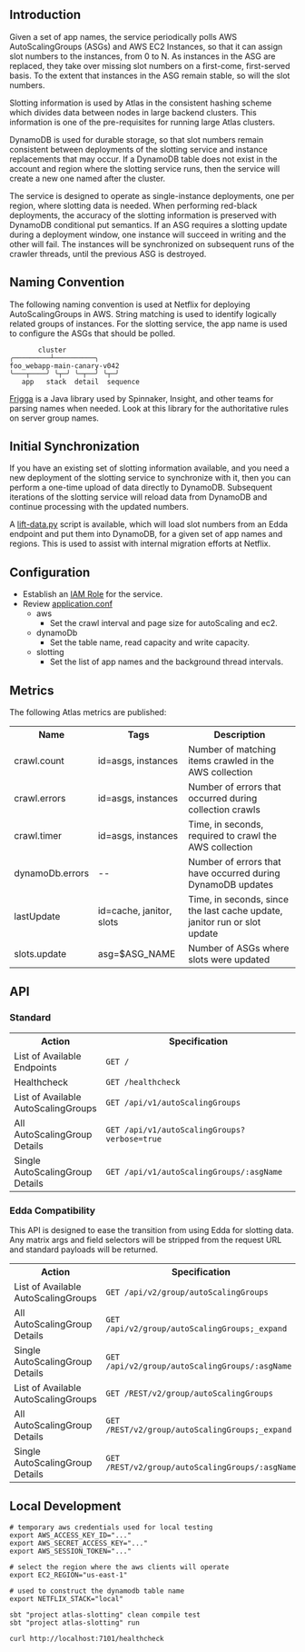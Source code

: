 ## Introduction

Given a set of app names, the service periodically polls AWS AutoScalingGroups (ASGs) and AWS EC2
Instances, so that it can assign slot numbers to the instances, from 0 to N. As instances in the
ASG are replaced, they take over missing slot numbers on a first-come, first-served basis. To the
extent that instances in the ASG remain stable, so will the slot numbers.

Slotting information is used by Atlas in the consistent hashing scheme which divides data between
nodes in large backend clusters. This information is one of the pre-requisites for running large
Atlas clusters.

DynamoDB is used for durable storage, so that slot numbers remain consistent between deployments
of the slotting service and instance replacements that may occur. If a DynamoDB table does not
exist in the account and region where the slotting service runs, then the service will create a
new one named after the cluster.

The service is designed to operate as single-instance deployments, one per region, where slotting
data is needed. When performing red-black deployments, the accuracy of the slotting information is
preserved with DynamoDB conditional put semantics. If an ASG requires a slotting update during a
deployment window, one instance will succeed in writing and the other will fail. The instances will
be synchronized on subsequent runs of the crawler threads, until the previous ASG is destroyed.

## Naming Convention

The following naming convention is used at Netflix for deploying AutoScalingGroups in AWS. String
matching is used to identify logically related groups of instances. For the slotting service, the
app name is used to configure the ASGs that should be polled.

```
       cluster
╭─────────┴──────────╮
foo_webapp-main-canary-v042
╰───┬────╯ ╰┬─╯ ╰─┬──╯ ╰┬─╯
   app   stack  detail  sequence
```

[Frigga] is a Java library used by Spinnaker, Insight, and other teams for parsing names when
needed. Look at this library for the authoritative rules on server group names.

[frigga]: https://github.com/netflix/frigga

## Initial Synchronization

If you have an existing set of slotting information available, and you need a new deployment of the
slotting service to synchronize with it, then you can perform a one-time upload of data directly to
DynamoDB. Subsequent iterations of the slotting service will reload data from DynamoDB and continue
processing with the updated numbers.

A [lift-data.py](./src/scripts/lift-data.py) script is available, which will load slot numbers from
an Edda endpoint and put them into DynamoDB, for a given set of app names and regions. This is used
to assist with internal migration efforts at Netflix.

## Configuration

* Establish an [IAM Role](./iamrole-example.md) for the service.
* Review [application.conf](./src/main/resources/application.conf)
    * aws
        * Set the crawl interval and page size for autoScaling and ec2.
    * dynamoDb
        * Set the table name, read capacity and write capacity.
    * slotting
        * Set the list of app names and the background thread intervals.

## Metrics

The following Atlas metrics are published:

<table>
    <tr><th>Name <th>Tags <th>Description
    <tr>
        <td>crawl.count
        <td>id=asgs, instances
        <td>Number of matching items crawled in the AWS collection
    <tr>
        <td>crawl.errors
        <td>id=asgs, instances
        <td>Number of errors that occurred during collection crawls   
    <tr>
        <td>crawl.timer
        <td>id=asgs, instances
        <td>Time, in seconds, required to crawl the AWS collection
    <tr>
        <td>dynamoDb.errors
        <td>--
        <td>Number of errors that have occurred during DynamoDB updates
    <tr>
        <td>lastUpdate
        <td>id=cache, janitor, slots
        <td>Time, in seconds, since the last cache update, janitor run or slot update
    <tr>
        <td>slots.update
        <td>asg=$ASG_NAME
        <td>Number of ASGs where slots were updated
</table>

## API

### Standard

<table>
    <tr><th>Action <th>Specification
    <tr>
        <td width="30%">List of Available Endpoints
        <td><code>GET /</code>
    <tr>
        <td width="30%">Healthcheck
        <td><code>GET /healthcheck</code>
    <tr>
        <td width="30%">List of Available AutoScalingGroups
        <td><code>GET /api/v1/autoScalingGroups</code>
    <tr>
        <td width="30%">All AutoScalingGroup Details
        <td><code>GET /api/v1/autoScalingGroups?verbose=true</code>
    <tr>
        <td width="30%">Single AutoScalingGroup Details
        <td><code>GET /api/v1/autoScalingGroups/:asgName</code>
</table>

### Edda Compatibility

This API is designed to ease the transition from using Edda for slotting data. Any matrix args and
field selectors will be stripped from the request URL and standard payloads will be returned.

<table>
    <tr><th>Action <th>Specification
    <tr>
        <td width="30%">List of Available AutoScalingGroups
        <td><code>GET /api/v2/group/autoScalingGroups</code>
    <tr>
        <td width="30%">All AutoScalingGroup Details
        <td><code>GET /api/v2/group/autoScalingGroups;_expand</code>
    <tr>
        <td width="30%">Single AutoScalingGroup Details
        <td><code>GET /api/v2/group/autoScalingGroups/:asgName</code>
    <tr>
        <td width="30%">List of Available AutoScalingGroups
        <td><code>GET /REST/v2/group/autoScalingGroups</code>
    <tr>
        <td width="30%">All AutoScalingGroup Details
        <td><code>GET /REST/v2/group/autoScalingGroups;_expand</code>
    <tr>
        <td width="30%">Single AutoScalingGroup Details
        <td><code>GET /REST/v2/group/autoScalingGroups/:asgName</code>
</table>

## Local Development

```
# temporary aws credentials used for local testing
export AWS_ACCESS_KEY_ID="..."
export AWS_SECRET_ACCESS_KEY="..."
export AWS_SESSION_TOKEN="..."

# select the region where the aws clients will operate
export EC2_REGION="us-east-1"

# used to construct the dynamodb table name
export NETFLIX_STACK="local"
```

```
sbt "project atlas-slotting" clean compile test
sbt "project atlas-slotting" run
```

```
curl http://localhost:7101/healthcheck
```

<script>
    var stripMargin = document.querySelectorAll(".stripmargin");
    stripMargin.forEach(p => p.textContent = p.textContent.replace(/^\s+\|/mg, ""))
    document.body.removeAttribute('loading');
</script>
